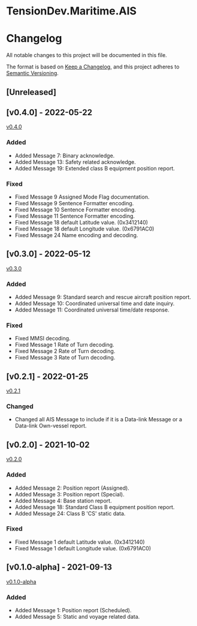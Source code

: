 # TensionDev.Maritime.AIS

# Changelog
All notable changes to this project will be documented in this file.

The format is based on [Keep a Changelog](https://keepachangelog.com/en/1.0.0/),
and this project adheres to [Semantic Versioning](https://semver.org/spec/v2.0.0.html).

## [Unreleased]


## [v0.4.0] - 2022-05-22
[v0.4.0](https://github.com/TensionDev/AutomaticIdentificationSystem/releases/tag/v0.4.0)

### Added
- Added Message 7: Binary acknowledge.
- Added Message 13: Safety related acknowledge.
- Added Message 19: Extended class B equipment position report.

### Fixed
- Fixed Message 9 Assigned Mode Flag documentation.
- Fixed Message 9 Sentence Formatter encoding.
- Fixed Message 10 Sentence Formatter encoding.
- Fixed Message 11 Sentence Formatter encoding.
- Fixed Message 18 default Latitude value. (0x3412140)
- Fixed Message 18 default Longitude value. (0x6791AC0)
- Fixed Message 24 Name encoding and decoding.


## [v0.3.0] - 2022-05-12
[v0.3.0](https://github.com/TensionDev/AutomaticIdentificationSystem/releases/tag/v0.3.0)

### Added
- Added Message 9: Standard search and rescue aircraft position report.
- Added Message 10: Coordinated universal time and date inquiry.
- Added Message 11: Coordinated universal time/date response.

### Fixed
- Fixed MMSI decoding.
- Fixed Message 1 Rate of Turn decoding.
- Fixed Message 2 Rate of Turn decoding.
- Fixed Message 3 Rate of Turn decoding.


## [v0.2.1] - 2022-01-25
[v0.2.1](https://github.com/TensionDev/AutomaticIdentificationSystem/releases/tag/v0.2.1)

### Changed
- Changed all AIS Message to include if it is a Data-link Message or a Data-link Own-vessel report.


## [v0.2.0] - 2021-10-02
[v0.2.0](https://github.com/TensionDev/AutomaticIdentificationSystem/releases/tag/v0.2.0)

### Added
- Added Message 2: Position report (Assigned).
- Added Message 3: Position report (Special).
- Added Message 4: Base station report.
- Added Message 18: Standard Class B equipment position report.
- Added Message 24: Class B 'CS' static data.

### Fixed
- Fixed Message 1 default Latitude value. (0x3412140)
- Fixed Message 1 default Longitude value. (0x6791AC0)


## [v0.1.0-alpha] - 2021-09-13
[v0.1.0-alpha](https://github.com/TensionDev/AutomaticIdentificationSystem/releases/tag/v0.1.0-alpha)

### Added
- Added Message 1: Position report (Scheduled).
- Added Message 5: Static and voyage related data.